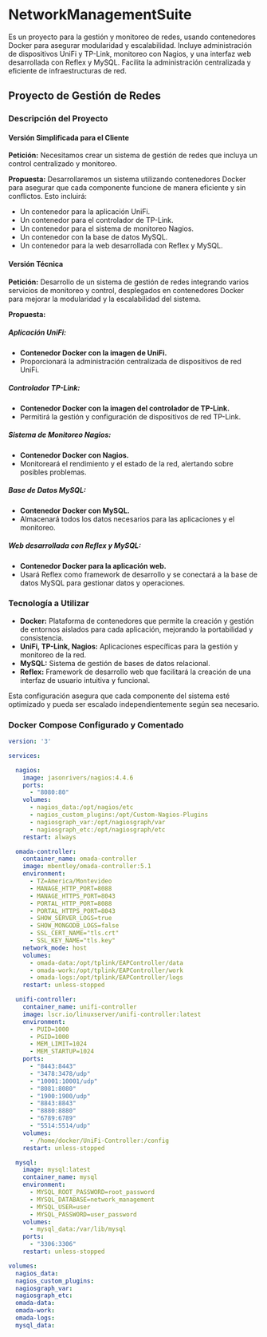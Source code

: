 # NetworkManagementSuite

Es un proyecto para la gestión y monitoreo de redes, usando contenedores Docker para asegurar modularidad y escalabilidad. Incluye administración de dispositivos UniFi y TP-Link, monitoreo con Nagios, y una interfaz web desarrollada con Reflex y MySQL. Facilita la administración centralizada y eficiente de infraestructuras de red.

## Proyecto de Gestión de Redes

### Descripción del Proyecto

#### Versión Simplificada para el Cliente

**Petición:** Necesitamos crear un sistema de gestión de redes que incluya un control centralizado y monitoreo.

**Propuesta:** Desarrollaremos un sistema utilizando contenedores Docker para asegurar que cada componente funcione de manera eficiente y sin conflictos. Esto incluirá:

- Un contenedor para la aplicación UniFi.
- Un contenedor para el controlador de TP-Link.
- Un contenedor para el sistema de monitoreo Nagios.
- Un contenedor con la base de datos MySQL.
- Un contenedor para la web desarrollada con Reflex y MySQL.

#### Versión Técnica

**Petición:** Desarrollo de un sistema de gestión de redes integrando varios servicios de monitoreo y control, desplegados en contenedores Docker para mejorar la modularidad y la escalabilidad del sistema.

**Propuesta:**

##### Aplicación UniFi:

- **Contenedor Docker con la imagen de UniFi.**
- Proporcionará la administración centralizada de dispositivos de red UniFi.

##### Controlador TP-Link:

- **Contenedor Docker con la imagen del controlador de TP-Link.**
- Permitirá la gestión y configuración de dispositivos de red TP-Link.

##### Sistema de Monitoreo Nagios:

- **Contenedor Docker con Nagios.**
- Monitoreará el rendimiento y el estado de la red, alertando sobre posibles problemas.

##### Base de Datos MySQL:

- **Contenedor Docker con MySQL.**
- Almacenará todos los datos necesarios para las aplicaciones y el monitoreo.

##### Web desarrollada con Reflex y MySQL:

- **Contenedor Docker para la aplicación web.**
- Usará Reflex como framework de desarrollo y se conectará a la base de datos MySQL para gestionar datos y operaciones.

### Tecnología a Utilizar

- **Docker:** Plataforma de contenedores que permite la creación y gestión de entornos aislados para cada aplicación, mejorando la portabilidad y consistencia.
- **UniFi, TP-Link, Nagios:** Aplicaciones específicas para la gestión y monitoreo de la red.
- **MySQL:** Sistema de gestión de bases de datos relacional.
- **Reflex:** Framework de desarrollo web que facilitará la creación de una interfaz de usuario intuitiva y funcional.

Esta configuración asegura que cada componente del sistema esté optimizado y pueda ser escalado independientemente según sea necesario.

### Docker Compose Configurado y Comentado

```yaml
version: '3'

services:

  nagios:
    image: jasonrivers/nagios:4.4.6
    ports:
      - "8080:80"
    volumes:
      - nagios_data:/opt/nagios/etc
      - nagios_custom_plugins:/opt/Custom-Nagios-Plugins
      - nagiosgraph_var:/opt/nagiosgraph/var
      - nagiosgraph_etc:/opt/nagiosgraph/etc
    restart: always

  omada-controller:
    container_name: omada-controller
    image: mbentley/omada-controller:5.1
    environment:
      - TZ=America/Montevideo
      - MANAGE_HTTP_PORT=8088
      - MANAGE_HTTPS_PORT=8043
      - PORTAL_HTTP_PORT=8088
      - PORTAL_HTTPS_PORT=8043
      - SHOW_SERVER_LOGS=true
      - SHOW_MONGODB_LOGS=false
      - SSL_CERT_NAME="tls.crt"
      - SSL_KEY_NAME="tls.key"
    network_mode: host
    volumes:
      - omada-data:/opt/tplink/EAPController/data
      - omada-work:/opt/tplink/EAPController/work
      - omada-logs:/opt/tplink/EAPController/logs
    restart: unless-stopped

  unifi-controller:
    container_name: unifi-controller
    image: lscr.io/linuxserver/unifi-controller:latest
    environment:
      - PUID=1000
      - PGID=1000
      - MEM_LIMIT=1024
      - MEM_STARTUP=1024
    ports:
      - "8443:8443"
      - "3478:3478/udp"
      - "10001:10001/udp"
      - "8081:8080"
      - "1900:1900/udp"
      - "8843:8843"
      - "8880:8880"
      - "6789:6789"
      - "5514:5514/udp"
    volumes:
      - /home/docker/UniFi-Controller:/config
    restart: unless-stopped

  mysql:
    image: mysql:latest
    container_name: mysql
    environment:
      - MYSQL_ROOT_PASSWORD=root_password
      - MYSQL_DATABASE=network_management
      - MYSQL_USER=user
      - MYSQL_PASSWORD=user_password
    volumes:
      - mysql_data:/var/lib/mysql
    ports:
      - "3306:3306"
    restart: unless-stopped

volumes:
  nagios_data:
  nagios_custom_plugins:
  nagiosgraph_var:
  nagiosgraph_etc:
  omada-data:
  omada-work:
  omada-logs:
  mysql_data:
